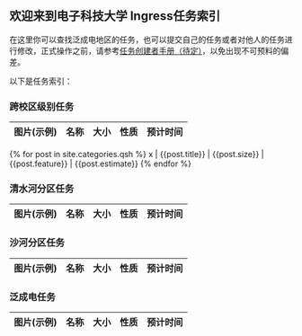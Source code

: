 ## 欢迎来到电子科技大学 Ingress任务索引

在这里你可以查找泛成电地区的任务，也可以提交自己的任务或者对他人的任务进行修改，正式操作之前，请参考[任务创建者手册（待定）](https://github.com/UESTC-Ingress/campus_missions/Creators/)，以免出现不可预料的偏差。

以下是任务索引：

### 跨校区级别任务
图片(示例) | 名称 | 大小 | 性质 | 预计时间
---------- | ---- | ---- | ---- | --------
{% for post in site.categories.qsh %}
x | {{post.title}} | {{post.size}} | {{post.feature}} | {{post.estimate}}
{% endfor %}
### 清水河分区任务
图片(示例) | 名称 | 大小 | 性质 | 预计时间
---------- | ---- | ---- | ---- | --------

### 沙河分区任务
图片(示例) | 名称 | 大小 | 性质 | 预计时间
---------- | ---- | ---- | ---- | --------

### 泛成电任务
图片(示例) | 名称 | 大小 | 性质 | 预计时间
---------- | ---- | ---- | ---- | --------

